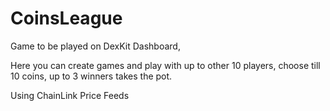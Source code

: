 # CoinsLeague

Game to be played on DexKit Dashboard, 

Here you can create games and play with up to other 10 players, choose till 10 coins, up to 3 winners takes the pot.

Using ChainLink Price Feeds